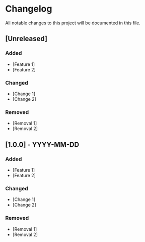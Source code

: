 # Changelog

All notable changes to this project will be documented in this file.

## [Unreleased]

### Added

- [Feature 1]
- [Feature 2]

### Changed

- [Change 1]
- [Change 2]

### Removed

- [Removal 1]
- [Removal 2]

## [1.0.0] - YYYY-MM-DD

### Added

- [Feature 1]
- [Feature 2]

### Changed

- [Change 1]
- [Change 2]

### Removed

- [Removal 1]
- [Removal 2]
